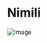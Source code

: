 # Nimili
![image](https://media.discordapp.net/attachments/1015256888520228996/1015257649543139449/NIMILI_GAME_BANNER.png?width=832&height=468)
